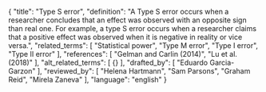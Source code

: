{
  "title": "Type S error",
  "definition": "A Type S error occurs when a researcher concludes that an effect was observed with an opposite sign than real one. For example, a type S error occurs when a researcher claims that a positive effect was observed when it is negative in reality or vice versa.",
  "related_terms": [
    "Statistical power",
    "Type M error",
    "Type I error",
    "Type II error"
  ],
  "references": [
    "Gelman and Carlin (2014)",
    "Lu et al. (2018)"
  ],
  "alt_related_terms": [
    {}
  ],
  "drafted_by": [
    "Eduardo Garcia-Garzon"
  ],
  "reviewed_by": [
    "Helena Hartmann",
    "Sam Parsons",
    "Graham Reid",
    "Mirela Zaneva"
  ],
  "language": "english"
}
